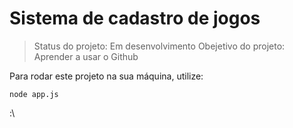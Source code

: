 <h1>Sistema de cadastro de jogos</h1>

>Status do projeto: Em desenvolvimento
>Obejetivo do projeto: Aprender a usar o Github

Para rodar este projeto na sua máquina, utilize:
```
node app.js
```

:\
